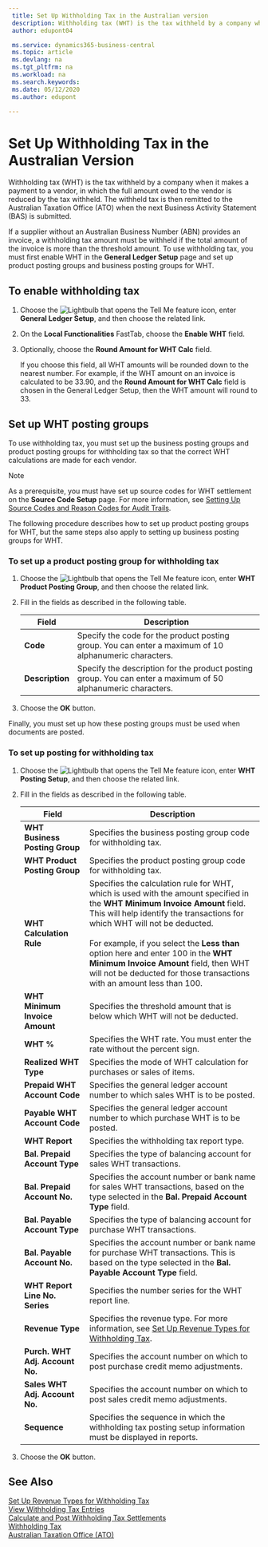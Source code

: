 ```yaml
---
 title: Set Up Withholding Tax in the Australian version
 description: Withholding tax (WHT) is the tax withheld by a company when it makes a payment to a vendor, in which the full amount owed to the vendor is reduced by the tax withheld in the Australian version. The withheld tax is then remitted to the Australian Taxation Office (ATO) when the next Business Activity Statement (BAS) is submitted.
 author: edupont04

 ms.service: dynamics365-business-central
 ms.topic: article
 ms.devlang: na
 ms.tgt_pltfrm: na
 ms.workload: na
 ms.search.keywords:
 ms.date: 05/12/2020
 ms.author: edupont

---
```

# Set Up Withholding Tax in the Australian Version

Withholding tax (WHT) is the tax withheld by a company when it makes a payment to a vendor, in which the full amount owed to the vendor is reduced by the tax withheld. The withheld tax is then remitted to the Australian Taxation Office (ATO) when the next Business Activity Statement (BAS) is submitted.  

If a supplier without an Australian Business Number (ABN) provides an invoice, a withholding tax amount must be withheld if the total amount of the invoice is more than the threshold amount. To use withholding tax, you must first enable WHT in the **General Ledger Setup** page and set up product posting groups and business posting groups for WHT.  

## To enable withholding tax

1. Choose the ![Lightbulb that opens the Tell Me feature](../../media/ui-search/search_small.png "Tell me what you want to do") icon, enter **General Ledger Setup**, and then choose the related link.  

2. On the **Local Functionalities** FastTab, choose the **Enable WHT** field.  

3. Optionally, choose the **Round Amount for WHT Calc** field.

    If you choose this field, all WHT amounts will be rounded down to the nearest number. For example, if the WHT amount on an invoice is calculated to be 33.90, and the **Round Amount for WHT Calc** field is chosen in the General Ledger Setup, then the WHT amount will round to 33.

## Set up WHT posting groups

To use withholding tax, you must set up the business posting groups and product posting groups for withholding tax so that the correct WHT calculations are made for each vendor.  

> [!NOTE]  
> As a prerequisite, you must have set up source codes for WHT settlement on the **Source Code Setup** page. For more information, see [Setting Up Source Codes and Reason Codes for Audit Trails](../../finance-setup-trail-codes.md).  

The following procedure describes how to set up product posting groups for WHT, but the same steps also apply to setting up business posting groups for WHT.  

### To set up a product posting group for withholding tax  

1. Choose the ![Lightbulb that opens the Tell Me feature](../../media/ui-search/search_small.png "Tell me what you want to do") icon, enter **WHT Product Posting Group**, and then choose the related link.  
2. Fill in the fields as described in the following table.  

    |Field|Description|  
    |---------------------------------|---------------------------------------|  
    |**Code**|Specify the code for the product posting group. You can enter a maximum of 10 alphanumeric characters.|  
    |**Description**|Specify the description for the product posting group. You can enter a maximum of 50 alphanumeric characters.|  

3. Choose the **OK** button.  

Finally, you must set up how these posting groups must be used when documents are posted.  

### To set up posting for withholding tax  

1. Choose the ![Lightbulb that opens the Tell Me feature](../../media/ui-search/search_small.png "Tell me what you want to do") icon, enter **WHT Posting Setup**, and then choose the related link.  

2. Fill in the fields as described in the following table.  

    |Field|Description|  
    |---------------------------------|---------------------------------------|  
    |**WHT Business Posting Group**|Specifies the business posting group code for withholding tax.|  
    |**WHT Product Posting Group**|Specifies the product posting group code for withholding tax.|  
    |**WHT Calculation Rule**|Specifies the calculation rule for WHT, which is used with the amount specified in the **WHT Minimum Invoice Amount** field. This will help identify the transactions for which WHT will not be deducted.<br /><br /> For example, if you select the **Less than** option here and enter 100 in the **WHT Minimum Invoice Amount** field, then WHT will not be deducted for those transactions with an amount less than 100.|  
    |**WHT Minimum Invoice Amount**|Specifies the threshold amount that is below which WHT will not be deducted.|  
    |**WHT %**|Specifies the WHT rate. You must enter the rate without the percent sign.|  
    |**Realized WHT Type**|Specifies the mode of WHT calculation for purchases or sales of items.|  
    |**Prepaid WHT Account Code**|Specifies the general ledger account number to which sales WHT is to be posted.|  
    |**Payable WHT Account Code**|Specifies the general ledger account number to which purchase WHT is to be posted.|  
    |**WHT Report**|Specifies the withholding tax report type.|  
    |**Bal. Prepaid Account Type**|Specifies the type of balancing account for sales WHT transactions.|  
    |**Bal. Prepaid Account No.**|Specifies the account number or bank name for sales WHT transactions, based on the type selected in the **Bal. Prepaid Account Type** field.|  
    |**Bal. Payable Account Type**|Specifies the type of balancing account for purchase WHT transactions.|  
    |**Bal. Payable Account No.**|Specifies the account number or bank name for purchase WHT transactions. This is based on the type selected in the **Bal. Payable Account Type** field.|  
    |**WHT Report Line No. Series**|Specifies the number series for the WHT report line.|  
    |**Revenue Type**|Specifies the revenue type. For more information, see [Set Up Revenue Types for Withholding Tax](how-to-set-up-revenue-types-for-withholding-tax.md).|  
    |**Purch. WHT Adj. Account No.**|Specifies the account number on which to post purchase credit memo adjustments.|  
    |**Sales WHT Adj. Account No.**|Specifies the account number on which to post sales credit memo adjustments.|  
    |**Sequence**|Specifies the sequence in which the withholding tax posting setup information must be displayed in reports.|  

3. Choose the **OK** button.  

## See Also

[Set Up Revenue Types for Withholding Tax](how-to-set-up-revenue-types-for-withholding-tax.md)  
[View Withholding Tax Entries](how-to-view-withholding-tax-entries.md)  
[Calculate and Post Withholding Tax Settlements](how-to-calculate-and-post-withholding-tax-settlements.md)  
[Withholding Tax](withholding-tax.md)  
[Australian Taxation Office (ATO)](https://www.ato.gov.au/)  
